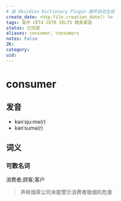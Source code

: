 ```yaml
---
# 由 Obsidian Dictionary Plugin 插件自动生成
create_date: <%tp.file.creation_date() %>
tags: 高中 CET4 CET6 IELTS 商务英语
status: 已完成 
aliases: consumer, consumers
notes: False
ZK: 
category: 
uid: 
---
```


# consumer

## 发音

- kənˈsju:mə(r)
- kənˈsumə(r)

## 词义

### 可数名词

消费者;顾客;客户

> 声称烟草公司未能警示消费者吸烟的危害



